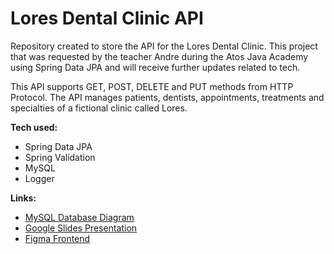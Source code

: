 # Lores Dental Clinic API
Repository created to store the API for the Lores Dental Clinic. This project that was requested by the teacher Andre during the Atos Java Academy using Spring Data JPA
and will receive further updates related to tech.

This API supports GET, POST, DELETE and PUT methods from HTTP Protocol. The API manages patients, dentists, appointments, treatments and specialties of a fictional clinic called Lores.

<b>Tech used:</b>
<ul>
<li>Spring Data JPA</li>
<li>Spring Validation</li>
<li>MySQL</li>
<li>Logger</li></ul>

<b>Links:</b>
<ul>
<li>
<a href="https://drive.google.com/file/d/1dhDSyK5W72HLbJGhAsxQ3gSPgVpraLtO/view?usp=sharing">MySQL Database Diagram</a>
</li>
<li>
<a href="https://drive.google.com/file/d/12kylnNFRyILYy39qLXna_biyDcEnKy1W/view?usp=sharing">Google Slides Presentation</a>
</li>
<li>
<a href="https://www.figma.com/file/knJQ6cFE0HcxCKWGURPIEr/Lores?node-id=0%3A1&t=NXqI9WkSxPoOro39-1">Figma Frontend</a>
</li>
</ul>

